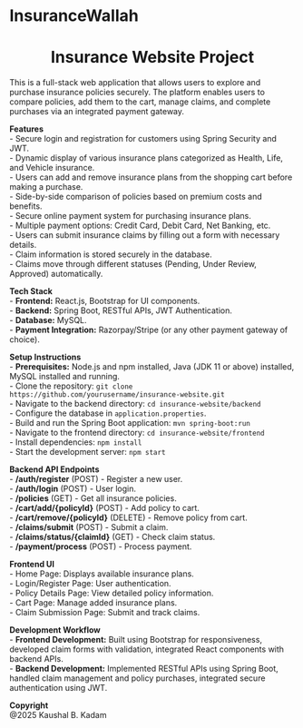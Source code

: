 # InsuranceWallah

<h1 align="center">Insurance Website Project</h1>

<p>
  This is a full-stack web application that allows users to explore and purchase insurance policies securely. 
  The platform enables users to compare policies, add them to the cart, manage claims, and complete purchases via an integrated payment gateway.
</p>

<p>
  <b align="center">Features</b><br>
  - Secure login and registration for customers using Spring Security and JWT.<br>
  - Dynamic display of various insurance plans categorized as Health, Life, and Vehicle insurance.<br>
  - Users can add and remove insurance plans from the shopping cart before making a purchase.<br>
  - Side-by-side comparison of policies based on premium costs and benefits.<br>
  - Secure online payment system for purchasing insurance plans.<br>
  - Multiple payment options: Credit Card, Debit Card, Net Banking, etc.<br>
  - Users can submit insurance claims by filling out a form with necessary details.<br>
  - Claim information is stored securely in the database.<br>
  - Claims move through different statuses (Pending, Under Review, Approved) automatically.<br>
</p>

<p>
  <b align="center">Tech Stack</b><br>
  - <b>Frontend:</b> React.js, Bootstrap for UI components.<br>
  - <b>Backend:</b> Spring Boot, RESTful APIs, JWT Authentication.<br>
  - <b>Database:</b> MySQL.<br>
  - <b>Payment Integration:</b> Razorpay/Stripe (or any other payment gateway of choice).<br>
</p>

<p>
  <b align="center">Setup Instructions</b><br>
  - <b>Prerequisites:</b> Node.js and npm installed, Java (JDK 11 or above) installed, MySQL installed and running.<br>
  - Clone the repository: <code>git clone https://github.com/yourusername/insurance-website.git</code><br>
  - Navigate to the backend directory: <code>cd insurance-website/backend</code><br>
  - Configure the database in <code>application.properties</code>.<br>
  - Build and run the Spring Boot application: <code>mvn spring-boot:run</code><br>
  - Navigate to the frontend directory: <code>cd insurance-website/frontend</code><br>
  - Install dependencies: <code>npm install</code><br>
  - Start the development server: <code>npm start</code><br>
</p>

<p>
  <b align="center">Backend API Endpoints</b><br>
  - <b>/auth/register</b> (POST) - Register a new user.<br>
  - <b>/auth/login</b> (POST) - User login.<br>
  - <b>/policies</b> (GET) - Get all insurance policies.<br>
  - <b>/cart/add/{policyId}</b> (POST) - Add policy to cart.<br>
  - <b>/cart/remove/{policyId}</b> (DELETE) - Remove policy from cart.<br>
  - <b>/claims/submit</b> (POST) - Submit a claim.<br>
  - <b>/claims/status/{claimId}</b> (GET) - Check claim status.<br>
  - <b>/payment/process</b> (POST) - Process payment.<br>
</p>

<p>
  <b align="center">Frontend UI</b><br>
  - Home Page: Displays available insurance plans.<br>
  - Login/Register Page: User authentication.<br>
  - Policy Details Page: View detailed policy information.<br>
  - Cart Page: Manage added insurance plans.<br>
  - Claim Submission Page: Submit and track claims.<br>
</p>

<p>
  <b align="center">Development Workflow</b><br>
  - <b>Frontend Development:</b> Built using Bootstrap for responsiveness, developed claim forms with validation, integrated React components with backend APIs.<br>
  - <b>Backend Development:</b> Implemented RESTful APIs using Spring Boot, handled claim management and policy purchases, integrated secure authentication using JWT.<br>
</p>

<p>
  <b align="center">Copyright</b><br>
  @2025 Kaushal B. Kadam<br>
</p>

